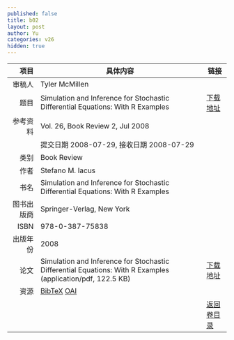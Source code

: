 ```yaml
---
published: false
title: b02
layout: post
author: Yu
categories: v26
hidden: true
---
```


| 项目 | 具体内容 | 链接 |
|---:|---|---|
| 审稿人 | Tyler McMillen| |
| 题目 |Simulation and Inference for Stochastic Differential Equations: With R Examples | [下载地址](http://www.jstatsoft.org/v26/b02/paper) |
| 参考资料 |Vol. 26, Book Review 2, Jul 2008 | |
| | 提交日期 2008-07-29, 接收日期 2008-07-29| | 
| 类别 | Book Review| |
| 作者 | Stefano M. Iacus| |
| 书名| Simulation and Inference for Stochastic Differential Equations: With R Examples| |
| 图书出版商 | Springer-Verlag, New York| |
| ISBN | 978-0-387-75838| |
| 出版年份 | 2008| |
| 论文 | Simulation and Inference for Stochastic Differential Equations: With R Examples  (application/pdf, 122.5 KB)| [下载地址](http://www.jstatsoft.org/v26/b02/paper) |
| 资源 | [BibTeX](http://www.jstatsoft.org/v26/b02/bibtex) [OAI](http://www.jstatsoft.org/oai?verb=GetRecord&identifier=oai.jstatsoft/v26/b02&prefix=oai_dc)| |
| |  | [返回卷目录]({{site.baseurl}}/volume/v26.html) |